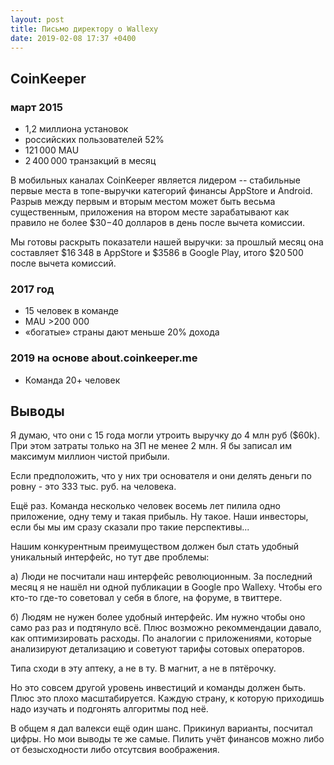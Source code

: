 ```yaml
---
layout: post
title: Письмо директору о Wallexy
date: 2019-02-08 17:37 +0400
---
```


## CoinKeeper

### март 2015

* 1,2 миллиона установок
* российских пользователей 52%
* 121 000 MAU
* 2 400 000 транзакций в месяц

В мобильных каналах CoinKeeper является лидером -- стабильные первые места в топе-выручки категорий финансы AppStore и Android. Разрыв между первым и вторым местом может быть весьма существенным, приложения на втором месте зарабатывают как правило не более $30−40 долларов в день после вычета комиссии.

Мы готовы раскрыть показатели нашей выручки: за прошлый месяц она составляет $16 348 в AppStore и $3586 в Google Play, итого $20 500 после вычета комиссий.

### 2017 год

* 15 человек в команде
* MAU >200 000
* «богатые» страны дают меньше 20% дохода

### 2019 на основе about.coinkeeper.me
* Команда 20+ человек

## Выводы

Я думаю, что они с 15 года могли утроить выручку до 4 млн руб ($60k). При этом затраты только на ЗП не менее 2 млн. Я бы записал им максимум миллион чистой прибыли.

Если предположить, что у них три основателя и они делять деньги по ровну - это 333 тыс. руб. на человека.

Ещё раз. Команда несколько человек восемь лет пилила одно приложение, одну тему и такая прибыль. Ну такое. Наши инвесторы, если бы мы им сразу сказали про такие перспективы...

Нашим конкурентным преимуществом должен был стать удобный уникальный интерфейс, но тут две проблемы:

а) Люди не посчитали наш интерфейс революционным. За последний месяц я не нашёл ни одной публикации в Google про Wallexy. Чтобы его кто-то где-то советовал у себя в блоге, на форуме, в твиттере.

б) Людям не нужен более удобный интерфейс. Им нужно чтобы оно само раз раз и подтянуло всё. Плюс возможно рекоммендации давало, как оптимизировать расходы. По аналогии с приложениями, которые анализируют детализацию и советуют тарифы сотовых операторов.

Типа сходи в эту аптеку, а не в ту. В магнит, а не в пятёрочку. 

Но это совсем другой уровень инвестиций и команды должен быть. Плюс это плохо масштабируется. Каждую страну, к которую приходишь надо изучать и подгонять алгоритмы под неё.

В общем я дал валекси ещё один шанс. Прикинул варианты, посчитал цифры. Но мои выводы те же самые. Пилить учёт финансов можно либо от безысходности либо отсутсвия воображения.







 
